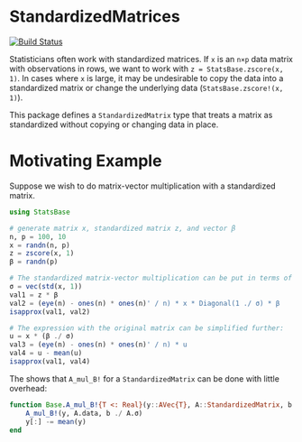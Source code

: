 # StandardizedMatrices

[![Build Status](https://travis-ci.org/joshday/StandardizedMatrices.jl.svg?branch=master)](https://travis-ci.org/joshday/StandardizedMatrices.jl)


Statisticians often work with standardized matrices.  If `x` is an `n×p` data matrix with observations in rows, we want to work with `z = StatsBase.zscore(x, 1)`.  In cases where `x` is large, it may be undesirable to copy the data into a standardized matrix or change the underlying data (`StatsBase.zscore!(x, 1)`).


This package defines a `StandardizedMatrix` type that treats a matrix as standardized without copying or changing data in place.

# Motivating Example

Suppose we wish to do matrix-vector multiplication with a standardized matrix.

```julia
using StatsBase

# generate matrix x, standardized matrix z, and vector β
n, p = 100, 10
x = randn(n, p)
z = zscore(x, 1)
β = randn(p)

# The standardized matrix-vector multiplication can be put in terms of the original matrix:
σ = vec(std(x, 1))
val1 = z * β
val2 = (eye(n) - ones(n) * ones(n)' / n) * x * Diagonal(1 ./ σ) * β
isapprox(val1, val2)

# The expression with the original matrix can be simplified further:
u = x * (β ./ σ)
val3 = (eye(n) - ones(n) * ones(n)' / n) * u
val4 = u - mean(u)
isapprox(val1, val4)
```


The shows that `A_mul_B!` for a `StandardizedMatrix` can be done with little overhead:

```julia
function Base.A_mul_B!{T <: Real}(y::AVec{T}, A::StandardizedMatrix, b::AVec{T})
	A_mul_B!(y, A.data, b ./ A.σ)
	y[:] -= mean(y)
end
```
